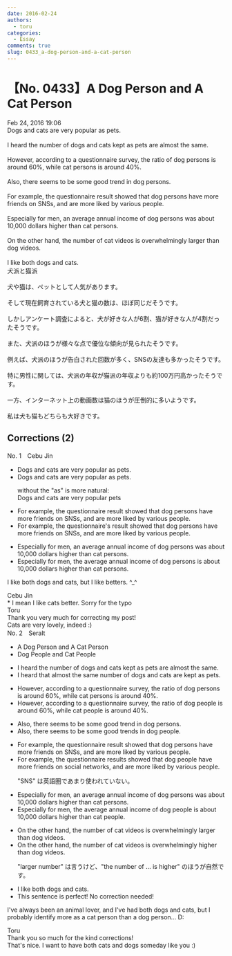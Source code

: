 ```yaml
---
date: 2016-02-24
authors:
  - toru
categories:
  - Essay
comments: true
slug: 0433_a-dog-person-and-a-cat-person
---
```


# 【No. 0433】A Dog Person and A Cat Person
<div class="date">Feb 24, 2016 19:06</div>
<div id="post"><div id="body_show_ori">
Dogs and cats are very popular as pets.<br/><br/>I heard the number of dogs and cats kept as pets are almost the same.<br/><br/>However, according to a questionnaire survey, the ratio of dog persons is around 60%, while cat persons is around 40%.<br/><br/>Also, there seems to be some good trend in dog persons.<br/><br/>For example, the questionnaire result showed that dog persons have more friends on SNSs, and are more liked by various people.<br/><br/>Especially for men, an average annual income of dog persons was about 10,000 dollars higher than cat persons.<br/><br/>On the other hand, the number of cat videos is overwhelmingly larger than dog videos.<br/><br/>I like both dogs and cats.
</div></div>

<!-- more -->

<div id="post_ja"><div id="body_show_mo">
犬派と猫派<br/><br/>犬や猫は、ペットとして人気があります。<br/><br/>そして現在飼育されている犬と猫の数は、ほぼ同じだそうです。<br/><br/>しかしアンケート調査によると、犬が好きな人が6割、猫が好きな人が4割だったそうです。<br/><br/>また、犬派のほうが様々な点で優位な傾向が見られたそうです。<br/><br/>例えば、犬派のほうが告白された回数が多く、SNSの友達も多かったそうです。<br/><br/>特に男性に関しては、犬派の年収が猫派の年収よりも約100万円高かったそうです。<br/><br/>一方、インターネット上の動画数は猫のほうが圧倒的に多いようです。<br/><br/>私は犬も猫もどちらも大好きです。
</div></div>

## Corrections (2)
<div id="block"><div class="first_name"> No. 1　<span class="just_name">Cebu Jin</span></div><div id="block2">
<ul class="correction_field">
<li class="incorrect">Dogs and cats are very popular as pets.</li>
<li class="corrected correct">
Dogs and cats are very popular as pets.
<p class="correction_comment">without the "as" is more natural:<br/>Dogs and cats are very popular pets</p>
</li>
</ul>
<ul class="correction_field">
<li class="incorrect">For example, the questionnaire result showed that dog persons have more friends on SNSs, and are more liked by various people.</li>
<li class="corrected correct">
For example, the questionnaire<span class="f_red">'s</span> result showed that dog persons have more friends on SNSs, and are more liked by various people.
</li>
</ul>
<ul class="correction_field">
<li class="incorrect">Especially for men, an average annual income of dog persons was about 10,000 dollars higher than cat persons.</li>
<li class="corrected correct">
Especially for men, <span class="f_red">the</span> average annual income of dog persons <span class="f_red">is</span> about 10,000 dollars higher than cat persons.
</li>
</ul>
<p class="comment_small">
 I like both dogs and cats, but I like betters. ^_^
</p>

</div><div class="name"><span class="just_name">Cebu Jin</span><br>
* I mean I like cats better. Sorry for the typo
</div>
<div class="name"><span class="just_name">Toru</span><br>
Thank you very much for correcting my post!<br/>Cats are very lovely, indeed :)
</div>
</div>
<div id="block"><div class="first_name"> No. 2　<span class="just_name">Seralt</span></div><div id="block2">
<ul class="correction_field">
<li class="incorrect">A Dog Person and A Cat Person</li>
<li class="corrected correct">
Dog <span class="f_blue">People </span>and Cat <span class="f_blue">People</span>
</li>
</ul>
<ul class="correction_field">
<li class="incorrect">I heard the number of dogs and cats kept as pets are almost the same.</li>
<li class="corrected correct">
I heard <span class="f_blue">that almost the same number of </span>dogs and cats <span class="f_blue">are </span>kept as pets.
</li>
</ul>
<ul class="correction_field">
<li class="incorrect">However, according to a questionnaire survey, the ratio of dog persons is around 60%, while cat persons is around 40%.</li>
<li class="corrected correct">
However, according to a questionnaire survey, the ratio of dog <span class="f_red">people</span> is around 60%, while cat <span class="f_red">people</span> is around 40%.
</li>
</ul>
<ul class="correction_field">
<li class="incorrect">Also, there seems to be some good trend in dog persons.</li>
<li class="corrected correct">
Also, there seems to be some good trend<span class="f_red">s</span> in dog <span class="f_red">people</span>.
</li>
</ul>
<ul class="correction_field">
<li class="incorrect">For example, the questionnaire result showed that dog persons have more friends on SNSs, and are more liked by various people.</li>
<li class="corrected correct">
For example, the questionnaire result<span class="f_red">s</span> showed that dog <span class="f_red">people </span>have more friends on <span class="f_blue">social networks</span>, and are more liked by various people.
<p class="correction_comment">"SNS" は英語圏であまり使われていない。</p>
</li>
</ul>
<ul class="correction_field">
<li class="incorrect">Especially for men, an average annual income of dog persons was about 10,000 dollars higher than cat persons.</li>
<li class="corrected correct">
Especially for men, <span class="f_red">the</span> average annual income of dog <span class="f_red">people is </span>about 10,000 dollars higher than cat <span class="f_red">people</span>.
</li>
</ul>
<ul class="correction_field">
<li class="incorrect">On the other hand, the number of cat videos is overwhelmingly larger than dog videos.</li>
<li class="corrected correct">
On the other hand, the number of cat videos is overwhelmingly <span class="f_blue">higher</span> than dog videos.
<p class="correction_comment">"larger number" は言うけど、"the number of ... is higher" のほうが自然です。</p>
</li>
</ul>
<ul class="correction_field">
<li class="incorrect">I like both dogs and cats.</li>
<li class="corrected perfect">This sentence is perfect! No correction needed!</li>
</ul>
<p class="comment_small">
 I've always been an animal lover, and I've had both dogs and cats, but I probably identify more as a cat person than a dog person... D:
</p>

</div><div class="name"><span class="just_name">Toru</span><br>
Thank you so much for the kind corrections!<br/>That's nice. I want to have both cats and dogs someday like you :)
</div>
</div>
